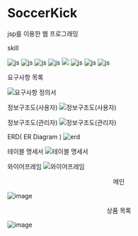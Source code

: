 # SoccerKick
jsp를 이용한 웹 프로그래밍
<p>skill</p>

![js](https://img.shields.io/badge/Java-ED8B00?style=for-the-badge&logo=openjdk&logoColor=white) ![js](https://img.shields.io/badge/HTML5-E34F26?style=for-the-badge&logo=html5&logoColor=white) ![js](https://img.shields.io/badge/CSS3-1572B6?style=for-the-badge&logo=css3&logoColor=white) ![js](https://img.shields.io/badge/JavaScript-F7DF1E?style=for-the-badge&logo=JavaScript&logoColor=white) <img src="https://img.shields.io/badge/Spring Security-6DB33F?style=for-the-badge&logo=Spring Security&logoColor=white"> ![js](https://img.shields.io/badge/Bootstrap-563D7C?style=for-the-badge&logo=bootstrap&logoColor=white) ![js](https://img.shields.io/badge/Oracle-F80000?style=for-the-badge&logo=oracle&logoColor=black) ![js](https://img.shields.io/badge/Eclipse-2C2255?style=for-the-badge&logo=eclipse&logoColor=white)

<p>요구사항 목록</p>

![요구사항 정의서](https://github.com/user-attachments/assets/84c32c74-1b8a-4604-96e9-878f3b2fdaf9)

정보구조도(사용자)
![정보구조도(사용자)](https://github.com/user-attachments/assets/8a4a41e1-4670-4359-8b68-da856d62047d)

정보구조도(관리자)
![정보구조도(관리자)](https://github.com/user-attachments/assets/dd16b158-c847-4d08-8be8-5a625aaf70f6)

ERD( ER Diagram ) 
![erd](https://github.com/user-attachments/assets/ae5427e1-666a-49a3-b0ff-2fb811f47660)

테이블 명세서
![테이블 명세서](https://github.com/user-attachments/assets/78fb2ae0-cd6b-469a-973d-5df4397b22ca)

와이어프레임
![와이어프레임](https://github.com/user-attachments/assets/2b15b537-fe5c-468d-810d-fc008397794c)

<p style="text-align:center">메인</p>

![image](https://github.com/user-attachments/assets/abacfbea-8f8e-4a2c-8e94-37b979d14d28)

<p style="text-align:center">상품 목록</p>

![image](https://github.com/user-attachments/assets/5ca1f616-58e7-4c0c-8209-926feb88d8c4)






